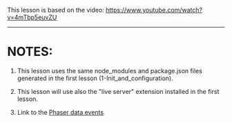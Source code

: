 This lesson is based on the video: 
    https://www.youtube.com/watch?v=4mTbp5euvZU

***

# NOTES:
1. This lesson uses the same node_modules and package.json files generated in the first lesson (1-Init_and_configuration).

2. This lesson will use also the "live server" extension installed in the first lesson.

3. Link to the [Phaser data events](https://photonstorm.github.io/phaser3-docs/Phaser.Data.Events.html#toc0__anchor)
